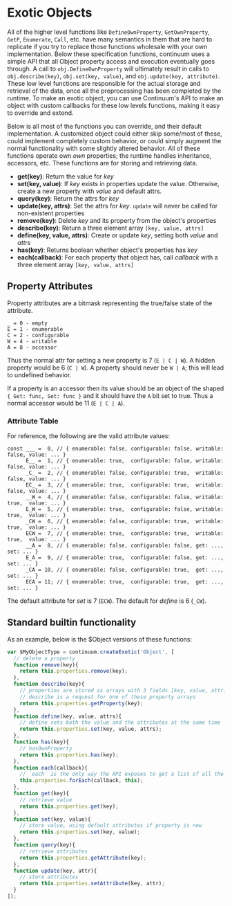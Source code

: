 # Exotic Objects

All of the higher level functions like `DefineOwnProperty`, `GetOwnProperty`, `GetP`, `Enumerate`, `Call`, etc. have many semantics in them that are hard to replicate if you try to replace those functions wholesale with your own implementation. Below these specification functions, continuum uses a simple API that all Object property access and execution eventually goes through. A call to `obj.DefineOwnProperty` will ultimately result in calls to `obj.describe(key)`, `obj.set(key, value)`, and `obj.update(key, attribute)`. These low level functions are responsible for the actual storage and retrieval of the data, once all the preprocessing has been completed by the runtime. To make an exotic object, you can use Continuum's API to make an object with custom callbacks for these low levels functions, making it easy to override and extend.

Below is all most of the functions you can override, and their default implementation. A customized object could either skip some/most of these, could implement completely custom behavior, or could simply augment the normal functionality with some slightly altered behavior. All of these functions operate own *own* properties; the runtime handles inheritance, accessors, etc. These functions are for storing and retrieving data.

* __get(key)__: Return the value for *key*
* __set(key, value)__: If *key* exists in properties update the value. Otherwise, create a new property with *value* and default attrs.
* __query(key)__: Return the attrs for *key*
* __update(key, attrs)__: Set the attrs for *key*. `update` will never be called for non-existent properties
* __remove(key)__: Delete *key* and its property from the object's properties
* __describe(key)__: Return a three element array `[key, value, attrs]`
* __define(key, value, attrs)__: Create or update *key*, setting both *value* and *attrs*
* __has(key)__: Returns boolean whether object's properties has *key*
* __each(callback)__: For each property that object has, call *callback* with a three element array `[key, value, attrs]`

## Property Attributes
Property attributes are a bitmask representing the true/false state of the attribute.

    _ = 0 - empty
    E = 1 - enumerable
    C = 2 - configurable
    W = 4 - writable
    A = 8 - accessor

Thus the normal attr for setting a new property is 7 (`E | C | W`). A hidden property would be 6 (`C | W`). A property should never be `W | A`; this will lead to undefined behavior.

If a property is an accessor then its value should be an object of the shaped `{ Get: func, Set: func }` and it should have the `A` bit set to true. Thus a normal accessor would be 11 (`E | C | A`).

### Attribute Table
For reference, the following are the valid attribute values:

    const ___ =  0, // { enumerable: false, configurable: false, writable: false, value: ... }
          E__ =  1, // { enumerable: true,  configurable: false, writable: false, value: ... }
          _C_ =  2, // { enumerable: false, configurable: true,  writable: false, value: ... }
          EC_ =  3, // { enumerable: true,  configurable: true,  writable: false, value: ... }
          __W =  4, // { enumerable: false, configurable: false, writable: true,  value: ... }
          E_W =  5, // { enumerable: true,  configurable: false, writable: true,  value: ... }
          _CW =  6, // { enumerable: false, configurable: true,  writable: true,  value: ... }
          ECW =  7, // { enumerable: true,  configurable: true,  writable: true,  value: ... }
          __A =  8, // { enumerable: false, configurable: false, get: ..., set: ... }
          E_A =  9, // { enumerable: true,  configurable: false, get: ..., set: ... }
          _CA = 10, // { enumerable: false, configurable: true,  get: ..., set: ... }
          ECA = 11; // { enumerable: true,  configurable: true,  get: ..., set: ... }


The default attribute for *set* is 7 (`ECW`). The default for *define* is 6 (`_CW`).

## Standard builtin functionality
As an example, below is the $Object versions of these functions:

```javascript
var $MyObjectType = continuum.createExotic('Object', [
  // delete a property
  function remove(key){
    return this.properties.remove(key);
  },
  function describe(key){
    // properties are stored as arrays with 3 fields [key, value, attributes]
    // describe is a request for one of these property arrays
    return this.properties.getProperty(key);
  },
  function define(key, value, attrs){
    // define sets both the value and the attributes at the same time
    return this.properties.set(key, value, attrs);
  },
  function has(key){
    // hasOwnProperty
    return this.properties.has(key);
  },
  function each(callback){
    // `each` is the only way the API exposes to get a list of all the properties
    this.properties.forEach(callback, this);
  },
  function get(key){
    // retrieve value
    return this.properties.get(key);
  },
  function set(key, value){
    // store value, using default attributes if property is new
    return this.properties.set(key, value);
  },
  function query(key){
    // retrieve attributes
    return this.properties.getAttribute(key);
  },
  function update(key, attr){
    // store attributes
    return this.properties.setAttribute(key, attr);
  }
]);
```
